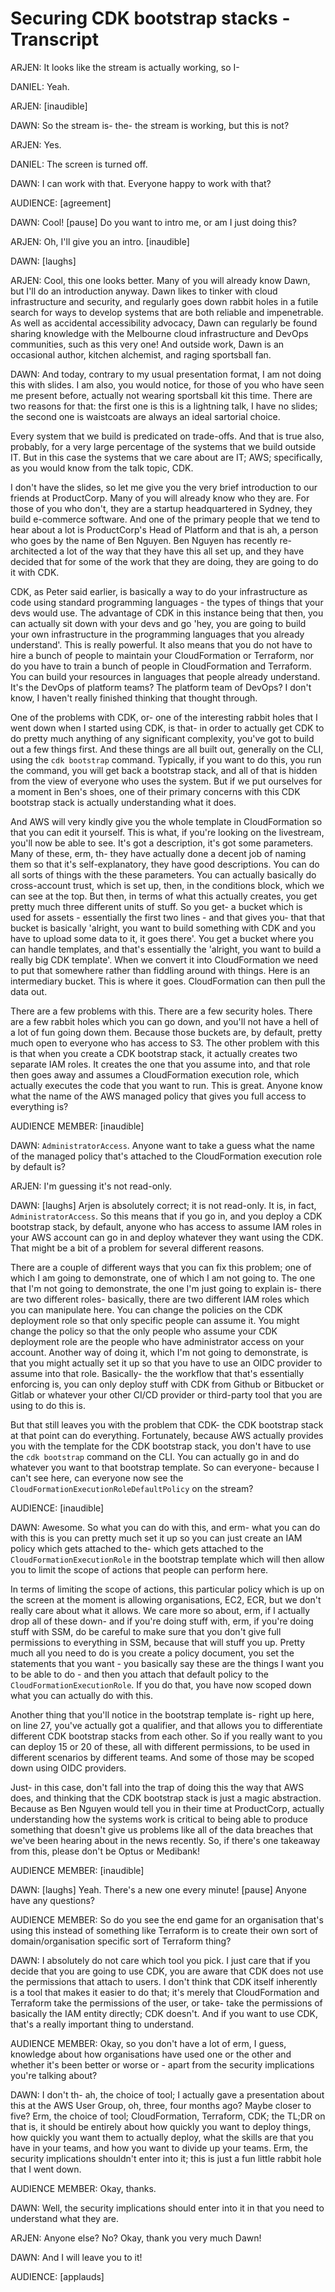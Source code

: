 # Securing CDK bootstrap stacks - Transcript

ARJEN: It looks like the stream is actually working, so I-

DANIEL: Yeah.

ARJEN: [inaudible]

DAWN: So the stream is- the- the stream is working, but this is not?

ARJEN: Yes.

DANIEL: The screen is turned off.

DAWN: I can work with that.  Everyone happy to work with that?

AUDIENCE: [agreement]

DAWN: Cool!  [pause] Do you want to intro me, or am I just doing this?

ARJEN: Oh, I'll give you an intro.  [inaudible]

DAWN: [laughs]

ARJEN: Cool, this one looks better.  Many of you will already know Dawn, but I'll do an introduction anyway.  Dawn likes to tinker with cloud infrastructure and security, and regularly goes down rabbit holes in a futile search for ways to develop systems that are both reliable and impenetrable.  As well as accidental accessibility advocacy, Dawn can regularly be found sharing knowledge with the Melbourne cloud infrastructure and DevOps communities, such as this very one!  And outside work, Dawn is an occasional author, kitchen alchemist, and raging sportsball fan.

DAWN: And today, contrary to my usual presentation format, I am not doing this with slides.  I am also, you would notice, for those of you who have seen me present before, actually not wearing sportsball kit this time.  There are two reasons for that: the first one is this is a lightning talk, I have no slides; the second one is waistcoats are always an ideal sartorial choice.

Every system that we build is predicated on trade-offs.  And that is true also, probably, for a very large percentage of the systems that we build outside IT.  But in this case the systems that we care about are IT; AWS; specifically, as you would know from the talk topic, CDK.

I don't have the slides, so let me give you the very brief introduction to our friends at ProductCorp.  Many of you will already know who they are.  For those of you who don't, they are a startup headquartered in Sydney, they build e-commerce software.  And one of the primary people that we tend to hear about a lot is ProductCorp's Head of Platform and that is ah, a person who goes by the name of Ben Nguyen.  Ben Nguyen has recently re-architected a lot of the way that they have this all set up, and they have decided that for some of the work that they are doing, they are going to do it with CDK.

CDK, as Peter said earlier, is basically a way to do your infrastructure as code using standard programming languages - the types of things that your devs would use.  The advantage of CDK in this instance being that then, you can actually sit down with your devs and go 'hey, you are going to build your own infrastructure in the programming languages that you already understand'.  This is really powerful.  It also means that you do not have to hire a bunch of people to maintain your CloudFormation or Terraform, nor do you have to train a bunch of people in CloudFormation and Terraform.  You can build your resources in languages that people already understand.  It's the DevOps of platform teams? The platform team of DevOps? I don't know, I haven't really finished thinking that thought through.

One of the problems with CDK, or- one of the interesting rabbit holes that I went down when I started using CDK, is that- in order to actually get CDK to do pretty much anything of any significant complexity, you've got to build out a few things first.  And these things are all built out, generally on the CLI, using the `cdk bootstrap` command.  Typically, if you want to do this, you run the command, you will get back a bootstrap stack, and all of that is hidden from the view of everyone who uses the system.  But if we put ourselves for a moment in Ben's shoes, one of their primary concerns with this CDK bootstrap stack is actually understanding what it does.

And AWS will very kindly give you the whole template in CloudFormation so that you can edit it yourself.  This is what, if you're looking on the livestream, you'll now be able to see.  It's got a description, it's got some parameters.  Many of these, erm, th- they have actually done a decent job of naming them so that it's self-explanatory, they have good descriptions.  You can do all sorts of things with the these parameters.  You can actually basically do cross-account trust, which is set up, then, in the conditions block, which we can see at the top.  But then, in terms of what this actually creates, you get pretty much three different units of stuff.  So you get- a bucket which is used for assets - essentially the first two lines - and that gives you- that that bucket is basically 'alright, you want to build something with CDK and you have to upload some data to it, it goes there'.  You get a bucket where you can handle templates, and that's essentially the 'alright, you want to build a really big CDK template'.  When we convert it into CloudFormation we need to put that somewhere rather than fiddling around with things.  Here is an intermediary bucket.  This is where it goes.  CloudFormation can then pull the data out.

There are a few problems with this.  There are a few security holes.  There are a few rabbit holes which you can go down, and you'll not have a hell of a lot of fun going down them.  Because those buckets are, by default, pretty much open to everyone who has access to S3.  The other problem with this is that when you create a CDK bootstrap stack, it actually creates two separate IAM roles.  It creates the one that you assume into, and that role then goes away and assumes a CloudFormation execution role, which actually executes the code that you want to run.  This is great.  Anyone know what the name of the AWS managed policy that gives you full access to everything is?

AUDIENCE MEMBER: [inaudible]

DAWN: `AdministratorAccess`.  Anyone want to take a guess what the name of the managed policy that's attached to the CloudFormation execution role by default is?

ARJEN: I'm guessing it's not read-only.

DAWN: [laughs] Arjen is absolutely correct; it is not read-only.  It is, in fact, `AdministratorAccess`.  So this means that if you go in, and you deploy a CDK bootstrap stack, by default, anyone who has access to assume IAM roles in your AWS account can go in and deploy whatever they want using the CDK.  That might be a bit of a problem for several different reasons.

There are a couple of different ways that you can fix this problem; one of which I am going to demonstrate, one of which I am not going to.  The one that I'm not going to demonstrate, the one I'm just going to explain is- there are two different roles- basically, there are two different IAM roles which you can manipulate here.  You can change the policies on the CDK deployment role so that only specific people can assume it.  You might change the policy so that the only people who assume your CDK deployment role are the people who have administrator access on your account.  Another way of doing it, which I'm not going to demonstrate, is that you might actually set it up so that you have to use an OIDC provider to assume into that role.  Basically- the the workflow that that's essentially enforcing is, you can only deploy stuff with CDK from Github or Bitbucket or Gitlab or whatever your other CI/CD provider or third-party tool that you are using to do this is.

But that still leaves you with the problem that CDK- the CDK bootstrap stack at that point can do everything.  Fortunately, because AWS actually provides you with the template for the CDK bootstrap stack, you don't have to use the `cdk bootstrap` command on the CLI.  You can actually go in and do whatever you want to that bootstrap template.  So can everyone- because I can't see here, can everyone now see the `CloudFormationExecutionRoleDefaultPolicy` on the stream?

AUDIENCE: [inaudible]

DAWN: Awesome.  So what you can do with this, and erm- what you can do with this is you can pretty much set it up so you can just create an IAM policy which gets attached to the- which gets attached to the `CloudFormationExecutionRole` in the bootstrap template which will then allow you to limit the scope of actions that people can perform here.

In terms of limiting the scope of actions, this particular policy which is up on the screen at the moment is allowing organisations, EC2, ECR, but we don't really care about what it allows.  We care more so about, erm, if I actually drop all of these down- and if you're doing stuff with, erm, if you're doing stuff with SSM, do be careful to make sure that you don't give full permissions to everything in SSM, because that will stuff you up.  Pretty much all you need to do is you create a policy document, you set the statements that you want - you basically say these are the things I want you to be able to do - and then you attach that default policy to the `CloudFormationExecutionRole`.  If you do that, you have now scoped down what you can actually do with this.

Another thing that you'll notice in the bootstrap template is- right up here, on line 27, you've actually got a qualifier, and that allows you to differentiate different CDK bootstrap stacks from each other.  So if you really want to you can deploy 15 or 20 of these, all with different permissions, to be used in different scenarios by different teams.  And some of those may be scoped down using OIDC providers.

Just- in this case, don't fall into the trap of doing this the way that AWS does, and thinking that the CDK bootstrap stack is just a magic abstraction.  Because as Ben Nguyen would tell you in their time at ProductCorp, actually understanding how the systems work is critical to being able to produce something that doesn't give us problems like all of the data breaches that we've been hearing about in the news recently.  So, if there's one takeaway from this, please don't be Optus or Medibank!

AUDIENCE MEMBER: [inaudible]

DAWN: [laughs] Yeah.  There's a new one every minute!  [pause] Anyone have any questions?

AUDIENCE MEMBER: So do you see the end game for an organisation that's using this instead of something like Terraform is to create their own sort of domain/organisation specific sort of Terraform thing?

DAWN: I absolutely do not care which tool you pick.  I just care that if you decide that you are going to use CDK, you are aware that CDK does not use the permissions that attach to users.  I don't think that CDK itself inherently is a tool that makes it easier to do that; it's merely that CloudFormation and Terraform take the permissions of the user, or take- take the permissions of basically the IAM entity directly; CDK doesn't.  And if you want to use CDK, that's a really important thing to understand.

AUDIENCE MEMBER: Okay, so you don't have a lot of erm, I guess, knowledge about how organisations have used one or the other and whether it's been better or worse or - apart from the security implications you're talking about?

DAWN: I don't th- ah, the choice of tool; I actually gave a presentation about this at the AWS User Group, oh, three, four months ago?  Maybe closer to five?  Erm, the choice of tool; CloudFormation, Terraform, CDK; the TL;DR on that is, it should be entirely about how quickly you want to deploy things, how quickly you want them to actually deploy, what the skills are that you have in your teams, and how you want to divide up your teams.  Erm, the security implications shouldn't enter into it; this is just a fun little rabbit hole that I went down.

AUDIENCE MEMBER: Okay, thanks.

DAWN: Well, the security implications should enter into it in that you need to understand what they are.

ARJEN: Anyone else?  No?  Okay, thank you very much Dawn!

DAWN: And I will leave you to it!

AUDIENCE: [applauds]